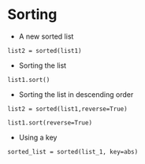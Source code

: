 # Sorting

- A new sorted list
```
list2 = sorted(list1)
```

-  Sorting the list
```
list1.sort()
```

- Sorting the list in descending order 
```
list2 = sorted(list1,reverse=True)
```
```
list1.sort(reverse=True)
```

- Using a key 
```
sorted_list = sorted(list_1, key=abs)
```
